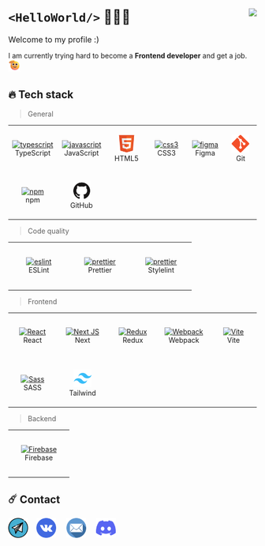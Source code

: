 # `<HelloWorld/>` 🌟🎉👋 <img align="right" src="https://komarev.com/ghpvc/?username=victor-maznichenko&color=2e1065"/>
<div style="font-size:16px;">Welcome to my profile :)</div> 

I am currently trying hard to become a **Frontend developer** and get a job. <span style="font-size: 20px"><img height="24" width="24" src="./images/find_job.png"/></span>


<h2 align="left" id="stack">🔥 Tech stack</h2>

> General

<table width='100%'>
  <tr>
    <td align="center" width="110" height="90">
      <a href="#stack">
        <img src="https://i.ibb.co/r0W7x4N/Type-Script.png" width="36" height="36" alt="typescript" />
      </a>
      <br>TypeScript
    </td>
    <td align="center" width="110" height="90">
      <a href="#stack">
        <img src="https://www.svgrepo.com/show/355081/js.svg" width="36" height="36" alt="javascript" />
      </a>
      <br>JavaScript
    </td>
        <td align="center" width="110" height="90">
      <a href="#stack">
        <img src="https://github.com/devicons/devicon/blob/master/icons/html5/html5-original.svg" width="36" height="36" alt="Html5" />
      </a>
      <br>HTML5
    </td>
         <td align="center" width="110" height="90"> 
      <a href="#stack" >
        <img src="https://www.svgrepo.com/show/349330/css3.svg" width="36" height="36" alt="css3" />
      </a>
      <br>CSS3
    </td>
     <td align="center" width="110" height="90">
      <a href="#stack" >
        <img src="https://www.svgrepo.com/show/354987/figma.svg" width="36" height="36" alt="figma" />
      </a>
      <br>Figma
    </td>
    <td align="center" width="110" height="90">
      <a href="#stack">
        <img src="https://raw.githubusercontent.com/devicons/devicon/1119b9f84c0290e0f0b38982099a2bd027a48bf1/icons/git/git-original.svg" width="36" height="36" alt="git" />
      </a>
      <br>Git
    </td>
  </tr> 
  <tr>
    <td align="center" width="110" height="90"> 
      <a href="#stack">
        <img src="https://brandeps.com/icon-download/N/Npm-icon-vector-05.svg" width="36" height="36" alt="npm" />
      </a>
      <br>npm
    </td>
     <td align="center" width="110" height="90"> 
      <a href="#stack" >
        <img src="https://github.com/devicons/devicon/blob/master/icons/github/github-original.svg" width="36" height="36" alt="github" />
      </a>
      <br>GitHub
    </td>
  </tr>
</table>

> Code quality

<table width='100%'>
  <tr>
     <td align="center" width="110" height="90">
      <a href="#stack">
        <img src="https://brandeps.com/icon-download/E/Eslint-icon-vector-02.svg" width="36" height="36" alt="eslint" />
      </a>
      <br>ESLint
    </td>
    <td align="center" width="110" height="90">
      <a href="#stack">
        <img src="https://brandeps.com/icon-download/P/Prettier-icon-vector-02.svg" width="36" height="36" alt="prettier" />
      </a>
      <br>Prettier
    </td>
    <td align="center" width="110" height="90">
      <a href="#stack">
        <img src="https://www.svgrepo.com/show/354405/stylelint.svg" width="36" height="36" alt="prettier" />
      </a>
      <br>Stylelint
    </td>
  </tr> 
</table>

> Frontend

<table width='100%'>
  <tr>
   <td align="center" width="110" height="90">
      <a href="#stack">
        <img src="https://i.ibb.co/MB4fxFC/react.png" width="36" height="36" alt="React" />
      </a>
      <br>React
    </td>
     <td align="center" width="110" height="90">
      <a href="#stack" >
        <img src="https://www.svgrepo.com/show/342062/next-js.svg" width="36" height="36" alt="Next JS" />
      </a>
      <br>Next
    </td>
 <td align="center" width="110" height="90">
      <a href="#stack" >
        <img src="https://i.ibb.co/sPC44D6/redux.png" width="36" height="36" alt="Redux" />
      </a>
      <br>Redux
    </td>
    <td align="center" width="110" height="90"> 
      <a href="#stack" >
        <img src="https://brandeps.com/icon-download/W/Webpack-icon-vector-02.svg" width="36" height="36" alt="Webpack" />
      </a>
      <br>Webpack
    </td>
    <td align="center" width="110" height="90"> 
      <a href="#stack" >
        <img src="https://vitejs.dev/logo.svg" width="36" height="36" alt="Vite" />
      </a>
      <br>Vite
    </td> 
  </tr> 
    <tr>
    <td align="center" width="110" height="90">
      <a href="#stack">
        <img src="https://www.svgrepo.com/show/374061/sass.svg" width="36" height="36" alt="Sass" />
      </a>
      <br>SASS
    </td>
   <td align="center" width="110" height="90">
      <a href="#stack">
        <img src="https://github.com/devicons/devicon/blob/master/icons/tailwindcss/tailwindcss-plain.svg" width="36" height="36" alt="Tailwind" />
      </a>
      <br>Tailwind
    </td>
  </tr> 
</table>

> Backend

<table width='100%'>
  <tr>
     <td align="center" width="110" height="90"> 
      <a href="#stack" >
        <img src="https://brandeps.com/logo-download/F/Firebase-logo-vector-02.svg" width="36" height="36" alt="Firebase" />
      </a>
      <br>Firebase
    </td>
  </tr> 
</table>

## ☄️ Contact
<a href="https://t.me/One_twwo_three" target="_blank"><img width="40" height="40" src="./images/telegram.png"/></a>ㅤ
<a href="https://vk.com/one_twwo_three" target="_blank"><img width="40" height="40" src="./images//vk.png"/></a> ㅤ
<a href="mailto:victor_maznichenko@mail.ru" target="_blank"><img width="40" height="40" src="./images//email.png"/></a> ㅤ
<a href="https://discordapp.com/users/500362580288864256/" target="_blank"><img width="40" height="40" src="./images/discord.png"/></a>
